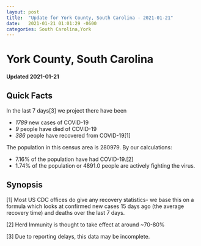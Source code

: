 ```yaml
---
layout: post
title:  "Update for York County, South Carolina - 2021-01-21"
date:   2021-01-21 01:01:29 -0600
categories: South Carolina,York
---
```


# York County, South Carolina
#### Updated 2021-01-21

## Quick Facts

In the last 7 days[3] we project there have been
- *1789* new cases of COVID-19
- *9* people have died of COVID-19
- *386* people have recovered from COVID-19[1]

The population in this census area is 280979. By our calculations:
- 7.16% of the population have had COVID-19.[2]
- 1.74% of the population or 4891.0 people are actively fighting the virus.

## Synopsis




[1] Most US CDC offices do give any recovery statistics- we base this on a formula which looks at confirmed new cases
15 days ago (the average recovery time) and deaths over the last 7 days.

[2] Herd Immunity is thought to take effect at around ~70-80%

[3] Due to reporting delays, this data may be incomplete.
 
    